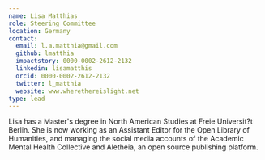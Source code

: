 ```yaml
---
name: Lisa Matthias
role: Steering Committee
location: Germany
contact:
  email: l.a.matthia@gmail.com
  github: lmatthia
  impactstory: 0000-0002-2612-2132
  linkedin: lisamatthis
  orcid: 0000-0002-2612-2132
  twitter: l_matthia
  website: www.wherethereislight.net
type: lead
---
```


Lisa has a Master's degree in North American Studies at Freie Universit?t Berlin. She is now working as an Assistant Editor for the Open Library of Humanities, and managing the social media accounts of the Academic Mental Health Collective and Aletheia, an open source publishing platform.   
